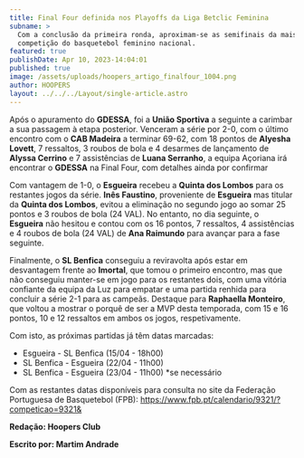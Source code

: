 ```yaml
---
title: Final Four definida nos Playoffs da Liga Betclic Feminina
subname: >
  Com a conclusão da primeira ronda, aproximam-se as semifinais da mais alta
  competição do basquetebol feminino nacional.
featured: true
publishDate: Apr 10, 2023-14:04:01
published: true
image: /assets/uploads/hoopers_artigo_finalfour_1004.png
author: HOOPERS
layout: ../../../Layout/single-article.astro
---
```

Após o apuramento do **GDESSA**, foi a **União Sportiva** a seguinte a carimbar a sua passagem à etapa posterior. Venceram a série por 2-0, com o último encontro com o **CAB Madeira** a terminar 69-62, com 18 pontos de **Alyesha Lovett**, 7 ressaltos, 3 roubos de bola e 4 desarmes de lançamento de **Alyssa Cerrino** e 7 assistências de **Luana Serranho**, a equipa Açoriana irá encontrar o **GDESSA** na Final Four, com detalhes ainda por confirmar



Com vantagem de 1-0, o **Esgueira** recebeu a **Quinta dos Lombos** para os restantes jogos da série. **Inês Faustino**, proveniente de **Esgueira** mas titular da **Quinta dos Lombos**, evitou a eliminação no segundo jogo ao somar 25 pontos e 3 roubos de bola (24 VAL). No entanto, no dia seguinte, o **Esgueira** não hesitou e contou com os 16 pontos, 7 ressaltos, 4 assistências e 4 roubos de bola (24 VAL) de **Ana Raimundo** para avançar para a fase seguinte.



Finalmente, o **SL Benfica** conseguiu a reviravolta após estar em desvantagem frente ao **Imortal**, que tomou o primeiro encontro, mas que não conseguiu manter-se em jogo para os restantes dois, com uma vitória confiante da equipa da Luz para empatar e uma partida renhida para concluir a série 2-1 para as campeãs. Destaque para **Raphaella Monteiro**, que voltou a mostrar o porquê de ser a MVP desta temporada, com 15 e 16 pontos, 10 e 12 ressaltos em ambos os jogos, respetivamente.



Com isto, as próximas partidas já têm datas marcadas:

* Esgueira - SL Benfica (15/04 - 18h00)
* SL Benfica - Esgueira (22/04 - 11h00)
* SL Benfica - Esgueira (23/04 - 11h00) *se necessário



Com as restantes datas disponíveis para consulta no site da Federação Portuguesa de Basquetebol (FPB): <https://www.fpb.pt/calendario/9321/?competicao=9321&>



**Redação: Hoopers Club**

**Escrito por: Martim Andrade**
